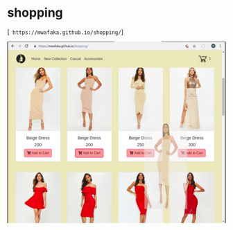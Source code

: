 # shopping
[` https://mwafaka.github.io/shopping/`]


![alt text](https://github.com/mwafaka/shopping/blob/master/images/shopping.png)
